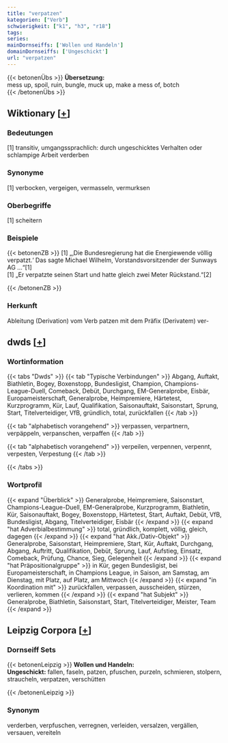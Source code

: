 ```yaml
---
title: "verpatzen"
kategorien: ["Verb"]
schwierigkeit: ["k1", "h3", "r18"]
tags:
series:
mainDornseiffs: ['Wollen und Handeln']
domainDornseiffs: ['Ungeschickt']
url: "verpatzen"
---
```


{{< betonenÜbs >}}
**Übersetzung:**  
mess up, spoil, ruin, bungle, muck up, make a mess  of, botch  
{{< /betonenÜbs >}}

## Wiktionary [[+](https://de.wiktionary.org/wiki/verpatzen)]

### Bedeutungen
[1] transitiv, umgangssprachlich: durch ungeschicktes Verhalten oder schlampige Arbeit verderben  

### Synonyme
[1] verbocken, vergeigen, vermasseln, vermurksen  

### Oberbegriffe
[1] scheitern  

### Beispiele
{{< betonenZB >}}
[1] „‚Die Bundesregierung hat die Energiewende völlig verpatzt.‘ Das sagte Michael Wilhelm, Vorstandsvorsitzender der Sunways AG …“[1]  
[1] „Er verpatzte seinen Start und hatte gleich zwei Meter Rückstand.“[2]  

{{< /betonenZB >}}
### Herkunft
Ableitung (Derivation) vom Verb patzen mit dem Präfix (Derivatem) ver-  



## dwds [[+](https://www.dwds.de/wb/verpatzen)]

### Wortinformation
{{< tabs "Dwds" >}}
{{< tab "Typische Verbindungen" >}}
Abgang, Auftakt, Biathletin, Bogey, Boxenstopp, Bundesligist, Champion, Champions-League-Duell, Comeback, Debüt, Durchgang, EM-Generalprobe, Eisbär, Europameisterschaft, Generalprobe, Heimpremiere, Härtetest, Kurzprogramm, Kür, Lauf, Qualifikation, Saisonauftakt, Saisonstart, Sprung, Start, Titelverteidiger, VfB, gründlich, total, zurückfallen
{{< /tab >}}

{{< tab "alphabetisch vorangehend" >}}
verpassen, verpartnern, verpäppeln, verpanschen, verpaffen
{{< /tab >}}

{{< tab "alphabetisch vorangehend" >}}
verpeilen, verpennen, verpennt, verpesten, Verpestung
{{< /tab >}}

{{< /tabs >}}

### Wortprofil
{{< expand "Überblick" >}} Generalprobe, Heimpremiere, Saisonstart, Champions-League-Duell, EM-Generalprobe, Kurzprogramm, Biathletin, Kür, Saisonauftakt, Bogey, Boxenstopp, Härtetest, Start, Auftakt, Debüt, VfB, Bundesligist, Abgang, Titelverteidiger, Eisbär {{< /expand >}}
{{< expand "hat Adverbialbestimmung" >}} total, gründlich, komplett, völlig, gleich, dagegen {{< /expand >}}
{{< expand "hat Akk./Dativ-Objekt" >}} Generalprobe, Saisonstart, Heimpremiere, Start, Kür, Auftakt, Durchgang, Abgang, Auftritt, Qualifikation, Debüt, Sprung, Lauf, Aufstieg, Einsatz, Comeback, Prüfung, Chance, Sieg, Gelegenheit {{< /expand >}}
{{< expand "hat Präpositionalgruppe" >}} in Kür, gegen Bundesligist, bei Europameisterschaft, in Champions League, in Saison, am Samstag, am Dienstag, mit Platz, auf Platz, am Mittwoch {{< /expand >}}
{{< expand "in Koordination mit" >}} zurückfallen, verpassen, ausscheiden, stürzen, verlieren, kommen {{< /expand >}}
{{< expand "hat Subjekt" >}} Generalprobe, Biathletin, Saisonstart, Start, Titelverteidiger, Meister, Team {{< /expand >}}

## Leipzig Corpora [[+](https://corpora.uni-leipzig.de/en/res?word=verpatzen&corpusId=deu_newscrawl-public_2018)]

### Dornseiff Sets
{{< betonenLeipzig >}}
**Wollen und Handeln:**  
**Ungeschickt:** fallen, faseln, patzen, pfuschen, purzeln, schmieren, stolpern, straucheln, verpatzen, verschütten  

{{< /betonenLeipzig >}}

### Synonym
verderben, verpfuschen, verregnen, verleiden, versalzen, vergällen, versauen, vereiteln

